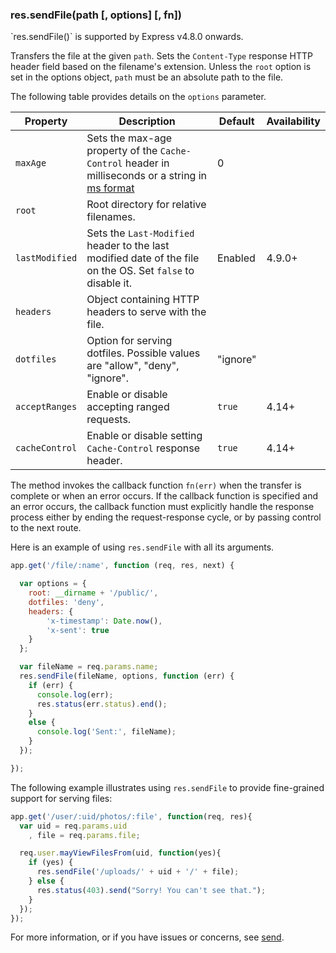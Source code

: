 <h3 id='res.sendFile'>res.sendFile(path [, options] [, fn])</h3>

<div class="doc-box doc-info" markdown="1">
`res.sendFile()` is supported by Express v4.8.0 onwards.
</div>

Transfers the file at the given `path`. Sets the `Content-Type` response HTTP header field
based on the filename's extension. Unless the `root` option is set in
the options object, `path` must be an absolute path to the file.

The following table provides details on the `options` parameter.

<div class="table-scroller" markdown="1">

| Property        | Description                                     | Default     | Availability |
|-----------------|-------------------------------------------------|-------------|--------------|
|`maxAge`         | Sets the max-age property of the `Cache-Control` header in milliseconds or a string in [ms format](https://www.npmjs.org/package/ms)| 0 |  |
| `root`          | Root directory for relative filenames.|  |  |
| `lastModified`  | Sets the `Last-Modified` header to the last modified date of the file on the OS. Set `false` to disable it.| Enabled | 4.9.0+ |
| `headers`       | Object containing HTTP headers to serve with the file.|  |  |
| `dotfiles`      | Option for serving dotfiles. Possible values are "allow", "deny", "ignore".| "ignore" | &nbsp; |
| `acceptRanges`  | Enable or disable accepting ranged requests. | `true` | 4.14+ |
| `cacheControl`  | Enable or disable setting `Cache-Control` response header.| `true` | 4.14+ |

</div>

The method invokes the callback function `fn(err)` when the transfer is complete
or when an error occurs. If the callback function is specified and an error occurs,
the callback function must explicitly handle the response process either by
ending the request-response cycle, or by passing control to the next route.

Here is an example of using `res.sendFile` with all its arguments.

```js
app.get('/file/:name', function (req, res, next) {

  var options = {
    root: __dirname + '/public/',
    dotfiles: 'deny',
    headers: {
        'x-timestamp': Date.now(),
        'x-sent': true
    }
  };

  var fileName = req.params.name;
  res.sendFile(fileName, options, function (err) {
    if (err) {
      console.log(err);
      res.status(err.status).end();
    }
    else {
      console.log('Sent:', fileName);
    }
  });

});
```

The following example illustrates using
`res.sendFile` to provide fine-grained support for serving files:

```js
app.get('/user/:uid/photos/:file', function(req, res){
  var uid = req.params.uid
    , file = req.params.file;

  req.user.mayViewFilesFrom(uid, function(yes){
    if (yes) {
      res.sendFile('/uploads/' + uid + '/' + file);
    } else {
      res.status(403).send("Sorry! You can't see that.");
    }
  });
});
```
For more information, or if you have issues or concerns, see [send](https://github.com/pillarjs/send).
